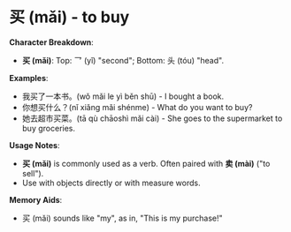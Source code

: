 # **买 (mǎi) - to buy**

**Character Breakdown**:  
- **买 (mǎi)**: Top: 乛 (yǐ) "second"; Bottom: 头 (tóu) "head".

**Examples**:  
- 我买了一本书。(wǒ mǎi le yì běn shū) - I bought a book.  
- 你想买什么？(nǐ xiǎng mǎi shénme) - What do you want to buy?  
- 她去超市买菜。(tā qù chāoshì mǎi cài) - She goes to the supermarket to buy groceries.

**Usage Notes**:  
- **买 (mǎi)** is commonly used as a verb. Often paired with **卖 (mài)** ("to sell").  
- Use with objects directly or with measure words.

**Memory Aids**:  
- 买 (mǎi) sounds like "my", as in, "This is my purchase!"
